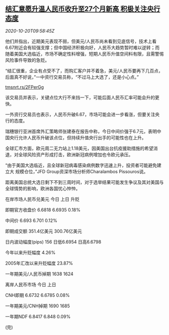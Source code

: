 <!--1603189393000-->
[结汇意愿升温人民币收升至27个月新高 积极关注央行态度](https://cn.reuters.com/article/yuan-close-1020-tues-idCNKBS27516Z)
------

<div><i>2020-10-20T09:58:45Z</i></div><p>他们并指出，近期美元表现不弱，但美元/人民币尚未看到见底信号，技术上看6.67附近会有较强支撑；但中国经济积极向好，人民币大趋势暂时难以逆转；而随着美国大选临近，市场不确定性料增强，短期人民币升值空间料有限，且需警惕风险事件导致的急贬。</p><p>“结汇很重，企业有点受不了，而购汇客户并不着急，美元/人民币要再下几百点，后面真不好说，”一中资行交易员称，“不过马上大选了，还是小心点。”</p><p><a href="https://tmsnrt.rs/2FPerGg">tmsnrt.rs/2FPerGg</a></p><p>该交易员并表示，关键点位大行不来挡一下，可能后面人民币汇率可能会升的更快。</p><p>一外资行交易员也表示，人民币升破6.67，市场可能会进一步看涨，但要关注央行的态度。</p><p>瑞穗银行亚洲首席外汇策略师张建泰在报告中称，今日中间价强于6.7元，表明中国央行允许人民币升破该点位，但持续升值央行出手的可能性也在上升。</p><p>全球汇市方面，欧元周二无力站上1.18美元，因美国出台抗疫援助措施的希望消退，对全球风险资产形成打击，欧洲新冠病例增加也令欧元承压。</p><p>“由于美国大选临近，且全球新冠病毒感染病例数字迅速上升，投资者可能避免建立大 规模仓位，”JFD Group资深市场分析师Charalambos Pissouros说。</p><p>距离美国总统大选日剩下不到三周时间，对于选举结果可能发生争议及其对美国与全球情势的影响，欧洲各国忧心忡忡。</p><p>在岸市场人民币兑美元 今日 上日 升贬</p><p>即期官方收盘价 6.6818 6.6935 0.18%</p><p>中间价 6.693 6.701 0.12%</p><p>即期成交额 351.4亿美元 300.76亿美元</p><p>日内波动幅度(pips) 156 日低6.6954 日高6.6798</p><p>今年以来升贬幅度 4.26%</p><p>2005年汇改以来升贬幅度 23.87%</p><p>一年期美元/人民币掉期 1638 1624</p><p>离岸人民币市场 今日 上日</p><p>CNH即期 6.6732 6.6785 0.08%</p><p>一年期美元/CNH掉期 1690 1685</p><p>一年期NDF 6.8417 6.848 0.09%</p><p>(完)</p>
